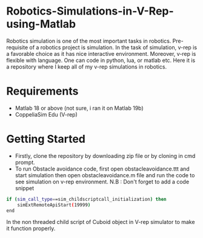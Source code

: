 # Robotics-Simulations-in-V-Rep-using-Matlab
Robotics simulation is one of the most important tasks in robotics. Pre-requisite of a robotics project is simulation. In the task of simulation, v-rep is a favorable choice as it has nice interactive environment. Moreover, v-rep is flexible with language. One can code in python, lua, or matlab etc. Here it is a repository where I keep all of my v-rep simulations in robotics.


# Requirements 
* Matlab 18 or above (not sure, i ran it on Matlab 19b)
* CoppeliaSim Edu (V-rep)

# Getting Started 
* Firstly, clone the repository by downloading zip file or by cloning in cmd prompt. 
* To run Obstacle avoidance code, first open obstacleavoidance.ttt and start simulation then open obstacleavoidance.m file and run the code to see simulation on v-rep environment.
N.B : Don't forget to add a code snippet 
```bash
if (sim_call_type==sim_childscriptcall_initialization) then
	simExtRemoteApiStart(19999)
end
```
In the non threaded child script of Cuboid object in V-rep simulator to make it function properly.
